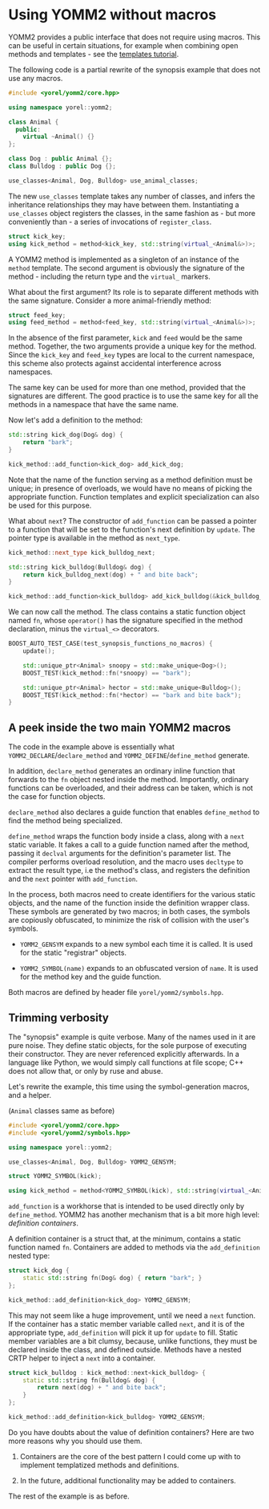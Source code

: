 

# Using YOMM2 without macros

YOMM2 provides a public interface that does not require using macros. This
can be useful in certain situations, for example when combining open methods
and templates - see the [templates tutorial](templates_tutorial.md).

The following code is a partial rewrite of the synopsis example that does not
use any macros.


```c++
#include <yorel/yomm2/core.hpp>

using namespace yorel::yomm2;

class Animal {
  public:
    virtual ~Animal() {}
};

class Dog : public Animal {};
class Bulldog : public Dog {};

use_classes<Animal, Dog, Bulldog> use_animal_classes;
```


The new `use_classes` template takes any number of
classes, and infers the inheritance relationships they may have between them.
Instantiating a `use_classes` object registers the
classes, in the same fashion as - but more conveniently than - a series of
invocations of `register_class`.


```c++
struct kick_key;
using kick_method = method<kick_key, std::string(virtual_<Animal&>)>;
```


A YOMM2 method is implemented as a singleton of an instance of the `method`
template. The second argument is obviously the signature of the method -
including the return type and the `virtual_` markers.

What about the first argument? Its role is to separate different methods with
the same signature. Consider a more animal-friendly method:


```c++
struct feed_key;
using feed_method = method<feed_key, std::string(virtual_<Animal&>)>;
```


In the absence of the first parameter, `kick` and `feed` would be the same
method. Together, the two arguments provide a unique key for the method.
Since the `kick_key` and `feed_key` types are local to the current namespace,
this scheme also protects against accidental interference across namespaces.

The same key can be used for more than one method, provided that the
signatures are different. The good practice is to use the same key for all
the methods in a namespace that have the same name.

Now let's add a definition to the method:


```c++
std::string kick_dog(Dog& dog) {
    return "bark";
}

kick_method::add_function<kick_dog> add_kick_dog;
```


Note that the name of the function serving as a method definition must be
unique; in presence of overloads, we would have no means of picking the
appropriate function. Function templates and explicit specialization can also
be used for this purpose.

What about `next`? The constructor of `add_function` can be passed a pointer
to a function that will be set to the function's next definition by
`update`. The pointer type is available in the method as `next_type`.


```c++
kick_method::next_type kick_bulldog_next;

std::string kick_bulldog(Bulldog& dog) {
    return kick_bulldog_next(dog) + " and bite back";
}

kick_method::add_function<kick_bulldog> add_kick_bulldog(&kick_bulldog_next);
```


We can now call the method. The class contains a static function object named
`fn`, whose `operator()` has the signature specified in the method
declaration, minus the `virtual_<>` decorators.


```c++
BOOST_AUTO_TEST_CASE(test_synopsis_functions_no_macros) {
    update();

    std::unique_ptr<Animal> snoopy = std::make_unique<Dog>();
    BOOST_TEST(kick_method::fn(*snoopy) == "bark");

    std::unique_ptr<Animal> hector = std::make_unique<Bulldog>();
    BOOST_TEST(kick_method::fn(*hector) == "bark and bite back");
}
```


## A peek inside the two main YOMM2 macros

The code in the example above is essentially what
`YOMM2_DECLARE`/`declare_method` and `YOMM2_DEFINE`/`define_method` generate.

In addition, `declare_method` generates an ordinary inline function that
forwards to the `fn` object nested inside the method. Importantly, ordinary
functions can be overloaded, and their address can be taken, which is not the
case for function objects.

`declare_method` also declares a guide function that enables `define_method`
to find the method being specialized.

`define_method` wraps the function body inside a class, along with a `next`
static variable. It fakes a call to a guide function named after the method,
passing it `declval` arguments for the definition's parameter list. The
compiler performs overload resolution, and the macro uses `decltype` to
extract the result type, i.e the method's class, and registers the definition
and the `next` pointer with `add_function`.

In the process, both macros need to create identifiers for the various static
objects, and the name of the function inside the definition wrapper class.
These symbols are generated by two macros; in both cases, the symbols are
copiously obfuscated, to minimize the risk of collision with the user's
symbols.

- `YOMM2_GENSYM` expands to a new symbol each time it is called. It is used
  for the static "registrar" objects.

- `YOMM2_SYMBOL(name)` expands to an obfuscated version of `name`. It is used
  for the method key and the guide function.

Both macros are defined by header file `yorel/yomm2/symbols.hpp`.




## Trimming verbosity

The "synopsis" example is quite verbose. Many of the names used in it are
pure noise. They define static objects, for the sole purpose of executing
their constructor. They are never referenced explicitly afterwards. In a
language like Python, we would simply call functions at file scope; C++ does
not allow that, or only by ruse and abuse.

Let's rewrite the example, this time using the symbol-generation macros, and
a helper.




(`Animal` classes same as before)


```c++
#include <yorel/yomm2/core.hpp>
#include <yorel/yomm2/symbols.hpp>

using namespace yorel::yomm2;

use_classes<Animal, Dog, Bulldog> YOMM2_GENSYM;

struct YOMM2_SYMBOL(kick);

using kick_method = method<YOMM2_SYMBOL(kick), std::string(virtual_<Animal&>)>;
```


`add_function` is a workhorse that is intended to be used directly only by
`define_method`. YOMM2 has another mechanism that is a bit more high level:
*definition containers*.

A definition container is a struct that, at the minimum, contains a static
function named `fn`. Containers are added to methods via the
`add_definition` nested type:


```c++
struct kick_dog {
    static std::string fn(Dog& dog) { return "bark"; }
};

kick_method::add_definition<kick_dog> YOMM2_GENSYM;
```


This may not seem like a huge improvement, until we need a `next` function.
If the container has a static member variable called `next`, and it is of the
appropriate type, `add_definition` will pick it up for `update` to
fill. Static member variables are a bit clumsy, because, unlike functions,
they must be declared inside the class, and defined outside. Methods have a
nested CRTP helper to inject a `next` into a container.


```c++
struct kick_bulldog : kick_method::next<kick_bulldog> {
    static std::string fn(Bulldog& dog) {
        return next(dog) + " and bite back";
    }
};

kick_method::add_definition<kick_bulldog> YOMM2_GENSYM;
```


Do you have doubts about the value of definition containers? Here are two
more reasons why you should use them.

1. Containers are the core of the best pattern I could come up with to
   implement templatized methods and definitions.

2. In the future, additional functionality may be added to containers.

The rest of the example is as before.


